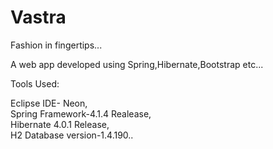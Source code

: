 # Vastra
Fashion in fingertips...

A web app developed using Spring,Hibernate,Bootstrap etc...

Tools Used:

Eclipse IDE- Neon,  
Spring Framework-4.1.4 Realease,  
Hibernate 4.0.1 Release,  
H2 Database version-1.4.190..

